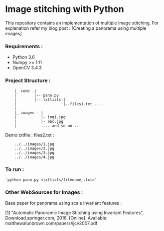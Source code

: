 # Image stitching with Python

This repository contains an implementation of multiple image stitching. For explanation refer my blog post : [Creating a panorama using multiple images]

### Requirements : 

- Python 3.6
- Numpy >= 1.11
- OpenCV 3.4.3


### Project Structure : 
	
		|_ code -|
		|		 |-- pano.py
		|		 |-- txtlists-|
		|		 			  |--files1.txt .... 
		|	
		|_ images - |
		|			|- img1.jpg
		|			|- abc.jpg 
		|			.... and so on ... 

Demo txtfile : 
files2.txt :

        ../../images/1.jpg
        ../../images/2.jpg
        ../../images/3.jpg
        ../../images/4.jpg

### To run : 

    `python pano.py <txtlists/filename_.txt>`


### Other WebSources for Images : 
Base paper for panorama using scale invariant features :

[1] "Automatic Panoramic Image Stitching using Invariant Features", Download.springer.com, 2016. [Online]. Available: matthewalunbrown.com/papers/ijcv2007.pdf
